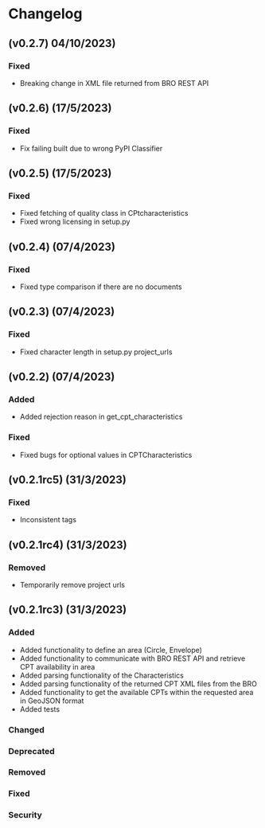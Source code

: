 # Changelog

## (v0.2.7) 04/10/2023)
### Fixed
- Breaking change in XML file returned from BRO REST API 

## (v0.2.6) (17/5/2023)
### Fixed
- Fix failing built due to wrong PyPI Classifier 

## (v0.2.5) (17/5/2023)
### Fixed
- Fixed fetching of quality class in CPtcharacteristics
- Fixed wrong licensing in setup.py

## (v0.2.4) (07/4/2023)
### Fixed
- Fixed type comparison if there are no documents 

## (v0.2.3) (07/4/2023)
### Fixed
- Fixed character length in setup.py project_urls

## (v0.2.2) (07/4/2023)
### Added
- Added rejection reason in get_cpt_characteristics

### Fixed
- Fixed bugs for optional values in CPTCharacteristics

## (v0.2.1rc5) (31/3/2023)
### Fixed
- Inconsistent tags

## (v0.2.1rc4) (31/3/2023)
### Removed
- Temporarily remove project urls

## (v0.2.1rc3) (31/3/2023)

### Added
- Added functionality to define an area (Circle, Envelope)  
- Added functionality to communicate with BRO REST API and retrieve CPT availability in area
- Added parsing functionality of the Characteristics
- Added parsing functionality of the returned CPT XML files from the BRO
- Added functionality to get the available CPTs within the requested area in GeoJSON format
- Added tests

### Changed

### Deprecated

### Removed

### Fixed

### Security
